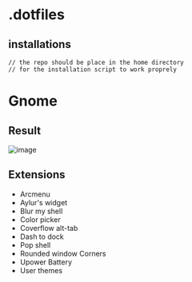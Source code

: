 # .dotfiles

## installations
~~~
// the repo should be place in the home directory 
// for the installation script to work proprely
~~~
# Gnome
## Result
![image](https://user-images.githubusercontent.com/100208156/213444472-bce20d76-c83e-4834-881b-9193661c03d8.png)
## Extensions
- Arcmenu
- Aylur's widget
- Blur my shell
- Color picker
- Coverflow alt-tab
- Dash to dock
- Pop shell
- Rounded window Corners
- Upower Battery
- User themes
